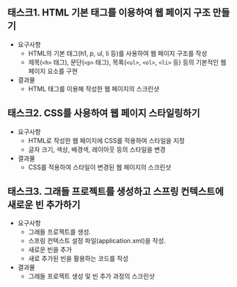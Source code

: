 ## 태스크1. HTML 기본 태그를 이용하여 웹 페이지 구조 만들기
- 요구사항
    - HTML의 기본 태그(h1, p, ul, li 등)를 사용하여 웹 페이지 구조를 작성
    - 제목(`<h>` 태그), 문단(`<p>` 태그), 목록(`<ul>`, `<ol>`, `<li>` 등) 등의 기본적인 웹 페이지 요소를 구현
- 결과물
    - HTML 태그를 이용해 작성한 웹 페이지의 스크린샷

## 태스크2. CSS를 사용하여 웹 페이지 스타일링하기
- 요구사항
    - HTML로 작성한 웹 페이지에 CSS를 적용하여 스타일을 지정
    - 글자 크기, 색상, 배경색, 레이아웃 등의 스타일을 변경
- 결과물
    - CSS를 적용하여 스타일이 변경된 웹 페이지의 스크린샷

## 태스크3. 그래들 프로젝트를 생성하고 스프링 컨텍스트에 새로운 빈 추가하기
- 요구사항
    - 그래들 프로젝트를 생성.
    - 스프링 컨텍스트 설정 파일(application.xml)을 작성.
    - 새로운 빈을 추가
    - 새로 추가된 빈을 활용하는 코드를 작성
- 결과물
    - 그레들 프로젝트 생성 및 빈 추가 과정의 스크린샷
